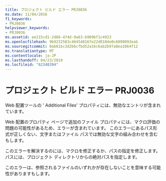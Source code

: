 ```yaml
---
title: プロジェクト ビルド エラー PRJ0036
ms.date: 11/04/2016
f1_keywords:
- PRJ0036
helpviewer_keywords:
- PRJ0036
ms.assetid: ee215cd1-2d66-474d-9a63-b9096f1c4923
ms.openlocfilehash: 9b9232583c464548167e22d0104e0c6098093eab
ms.sourcegitcommit: 0ab61bc3d2b6cfbd52a16c6ab2b97a8ea1864f12
ms.translationtype: MT
ms.contentlocale: ja-JP
ms.lasthandoff: 04/23/2019
ms.locfileid: "62348394"
---
```

# <a name="project-build-error-prj0036"></a>プロジェクト ビルド エラー PRJ0036

Web 配置ツールの ' Additional Files' プロパティには、無効なエントリが含まれています。

Web 配置のプロパティ ページで追加のファイル プロパティには、マクロ評価の問題の可能性があるため、エラーが含まれています。 このエラーにあるパス形式が正しくない、文字またはファイル パスでは無効な文字の組み合わせを含むもします。

このエラーを解決するのには、マクロを修正するか、パスの指定を修正します。 パスには、プロジェクト ディレクトリからの絶対パスを指定します。

このエラーは、参照されるファイルのいずれかが存在しないことを意味する可能性がありますもします。